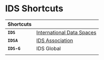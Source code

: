 # IDS Shortcuts

|**Shortcuts**||
|:---|:---|
|**`IDS`**| [International Data Spaces](../README.md)
|**`IDSA`**| [IDS Association](https://www.internationaldataspaces.org/)
|**`IDS-G`**| IDS Global
|||